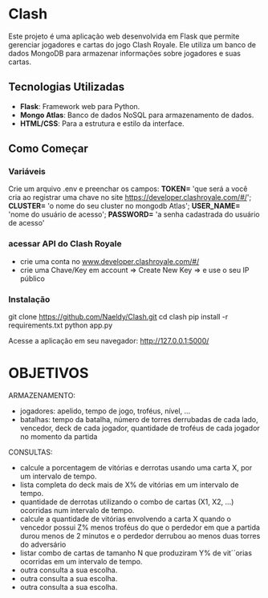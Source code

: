 # Clash

Este projeto é uma aplicação web desenvolvida em Flask que permite gerenciar jogadores e cartas do jogo Clash Royale. 
Ele utiliza um banco de dados MongoDB para armazenar informações sobre jogadores e suas cartas.


## Tecnologias Utilizadas

- **Flask**: Framework web para Python.
- **Mongo Atlas**: Banco de dados NoSQL para armazenamento de dados.
- **HTML/CSS**: Para a estrutura e estilo da interface.

## Como Começar

### Variáveis
Crie um arquivo .env e preenchar os campos:
**TOKEN=** 'que será a você cria ao registrar uma chave no site https://developer.clashroyale.com/#/';
**CLUSTER=** 'o nome do seu cluster no mongodb Atlas';
**USER_NAME=** 'nome do usuário de acesso';
**PASSWORD=** 'a senha cadastrada do usuário de acesso'

### acessar API do Clash Royale
- crie uma conta no www.developer.clashroyale.com/#/
- crie uma Chave/Key em account => Create New Key => e use o seu IP público

### Instalação
git clone https://github.com/Naeldy/Clash.git
cd clash
pip install -r requirements.txt
python app.py

Acesse a aplicação em seu navegador: http://127.0.0.1:5000/




# OBJETIVOS

ARMAZENAMENTO:
- jogadores: apelido, tempo de jogo, troféus, nível, ...
- batalhas: tempo da batalha, número de torres derrubadas de cada lado, vencedor, deck de cada jogador, quantidade de troféus de cada jogador no momento da partida

CONSULTAS:
- calcule a porcentagem de vitórias e derrotas usando uma carta X, por um intervalo de tempo.
- lista completa do deck mais de X% de vitórias em um intervalo de tempo.
- quantidade de derrotas utilizando o combo de cartas (X1, X2, ...) ocorridas num intervalo de tempo.
- calcule a quantidade de vitórias envolvendo a carta X quando o vencedor possui Z% menos troféus do que o perdedor em que a partida durou menos de 2 minutos e o perdedor derrubou ao menos duas torres do adversário
- listar combo de cartas de tamanho N que produziram Y% de vit´´orias ocorridas em um intervalo de tempo.
- outra consulta a sua escolha.
- outra consulta a sua escolha.
- outra consulta a sua escolha.


